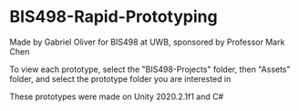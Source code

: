 # BIS498-Rapid-Prototyping
Made by Gabriel Oliver for BIS498 at UWB, sponsored by Professor Mark Chen

To view each prototype, select the "BIS498-Projects" folder, then "Assets" folder, and select the prototype folder you are interested in

These prototypes were made on Unity 2020.2.1f1 and C#
